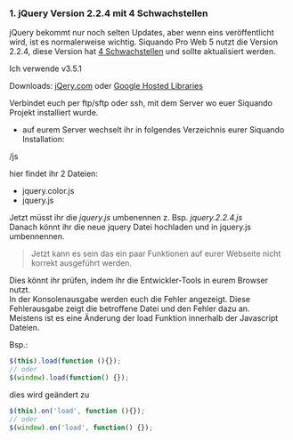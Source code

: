 ### 1. jQuery Version 2.2.4 mit 4 Schwachstellen
jQuery bekommt nur noch selten Updates, aber wenn eins veröffentlicht wird, ist es normalerweise wichtig. Siquando Pro
Web 5 nutzt die Version 2.2.4, diese Version
hat <a href="https://snyk.io/test/npm/jquery/2.2.4" rel="noopener noreferrer">4 Schwachstellen</a> und sollte
aktualisiert werden.

Ich verwende v3.5.1

Downloads:
<a href="https://jquery.com/download/" target="_blank" rel="noopener noreferrer">jQery.com</a> oder
<a href="https://developers.google.com/speed/libraries#jquery" target="_blank" rel="noopener noreferrer">Google Hosted Libraries</a>

Verbindet euch per ftp/sftp oder ssh, mit dem Server wo euer Siquando Projekt installiert wurde.

- auf eurem Server wechselt ihr in folgendes Verzeichnis eurer Siquando Installation:

/js

hier findet ihr 2 Dateien:
- jquery.color.js
- jquery.js

Jetzt müsst ihr die *jquery.js* umbenennen z. Bsp. *jquery.2.2.4.js*   
Danach könnt ihr die neue jquery Datei hochladen und in jquery.js umbennennen.

> Jetzt kann es sein das ein paar Funktionen auf eurer Webseite nicht korrekt ausgeführt werden.

Dies könnt ihr prüfen, indem ihr die Entwickler-Tools in eurem Browser nutzt.  
In der Konsolenausgabe werden euch die Fehler angezeigt. Diese Fehlerausgabe zeigt die betroffene Datei und den Fehler
dazu an.  
Meistens ist es eine Änderung der load Funktion innerhalb der Javascript Dateien.

Bsp.:

```js
$(this).load(function (){});
// oder 
$(window).load(function() {});
```

dies wird geändert zu

```js
$(this).on('load', function (){});
// oder
$(window).on('load', function() {});
```
